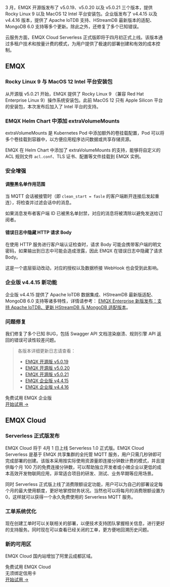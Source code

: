 3 月，EMQX 开源版发布了 v5.0.19、v5.0.20 以及 v5.0.21 三个版本，提供 Rocky Linux 9 以及 MacOS 12 Intel 平台安装包。企业版发布了 v4.4.15 以及 v4.4.16 版本，提供了 Apache IoTDB 支持、HStreamDB 最新版本的适配、MongoDB 6.0 支持等多个更新。除此之外，还修复了多个已知错误。

云服务方面，EMQX Cloud Serverless 正式版即将于四月初正式上线。该版本通过多租户技术和按量计费的模式，为用户提供了极速的部署创建和有效的成本控制。

## EMQX

### Rocky Linux 9 与 MacOS 12 Intel 平台安装包

从开源版 v5.0.21 开始，EMQX 提供了 Rocky Linux 9 （兼容 Red Hat Enterprise Linux 9）操作系统安装包。此前 MacOS 12 只有 Apple Silicon 平台的安装包，本次发布后加入了 Intel 平台的支持。

### EMQX Helm Chart 中添加 extraVolumeMounts

extraVolumeMounts 是 Kubernetes Pod 中添加额外的卷挂载配置，Pod 可以将多个卷挂载到容器中，以方便应用程序访问数据或共享存储资源。

EMQX 在 Helm Chart 中添加了 extraVolumeMounts 的支持，能够将自定义的 ACL 规则文件 `acl.conf`、TLS 证书、配置等文件挂载到 EMQX 实例。

### 安全增强

#### 调整黑名单作用范围

当 MQTT 会话被接管时（即 `clean_start = fasle` 的客户端断开连接后发起重连），将检查并过滤会话中的消息。

如果消息发布者客户端 ID 已被黑名单封禁，对应的消息将被清除以避免发送给订阅者。

#### 错误日志中隐藏 HTTP 请求 Body

在使用 HTTP 服务进行客户端认证检查时，请求 Body 可能会携带客户端的明文密码，如果输出到日志中可能会造成泄露，因此 EMQX 在错误日志中隐藏了请求 Body。

这是一个底层驱动改动，对应的授权以及数据桥接 WebHook 也会受到此影响。

### 企业版 v4.4.15 新功能

企业版 v4.4.15 提供了 Apache IoTDB 数据集成、HStreamDB 最新版适配、MongoDB 6.0 支持等诸多特性，详情请参考： [EMQX Enterprise 新版发布：支持 Apache IoTDB、更新 HStreamDB 与 MongoDB 适配版本](https://www.emqx.com/zh/blog/emqx-enterprise-v-4-4-16-released)。

### 问题修复

我们修复了多个已知 BUG，包括 Swagger API 文档渲染崩溃、规则引擎 API 返回的错误可读性较差问题。

>各版本详细更新日志请查看：
>
>- [EMQX 开源版 v5.0.19](https://www.emqx.com/zh/changelogs/broker/5.0.19)
>- [EMQX 开源版 v5.0.20](https://www.emqx.com/zh/changelogs/broker/5.0.20)
>- [EMQX 开源版 v5.0.21](https://www.emqx.com/zh/changelogs/broker/5.0.21)
>- [EMQX 企业版 v4.4.15](https://www.emqx.com/zh/changelogs/enterprise/4.4.15)
>- [EMQX 企业版 v4.4.16](https://www.emqx.com/zh/changelogs/enterprise/4.4.16)


<section class="promotion">
    <div>
        免费试用 EMQX 企业版
    </div>
    <a href="https://www.emqx.com/zh/try?product=enterprise" class="button is-gradient px-5">开始试用 →</a>
</section>


## EMQX Cloud

### Serverless 正式版发布

EMQX Cloud 将于 4月 1 日上线 Serverless 1.0 正式版。EMQX Cloud Serverless 是基于 EMQX 共享集群的全托管 MQTT 服务，用户只需几秒钟即可完成部署的创建。该版本采用按实际使用资源量即连接分钟数计费的模式，并且提供每个月 100 万的免费连接分钟数，可以帮助独立开发者或小微企业以更低的成本高效开发物联网应用，非常适合项目的研发、测试、业务早期等应用场景。

同时 Serverless 正式版上线了消费限额设定功能，用户可以为自己的部署设定每个月的最大使用额度，更好地掌控财务状况。当然也可以将每月的消费限额设置为 0，这样就可以获得一个永久免费使用的 Serverless MQTT 服务。

### 工单系统优化

现在创建工单时可以关联相关的部署，以便技术支持团队掌握相关信息，进行更好的支持服务。同时现在可以查看已经关闭的工单，更方便地回溯历史问题。

### 新的可用区

EMQX Cloud 国内站增加了阿里云成都区域。



<section class="promotion">
    <div>
        免费试用 EMQX Cloud
        <div class="is-size-14 is-text-normal has-text-weight-normal">无须绑定信用卡</div>
    </div>
    <a href="https://accounts-zh.emqx.com/signup?continue=https://cloud.emqx.com/console/deployments/0?oper=new" class="button is-gradient px-5">开始试用 →</a>
</section>
